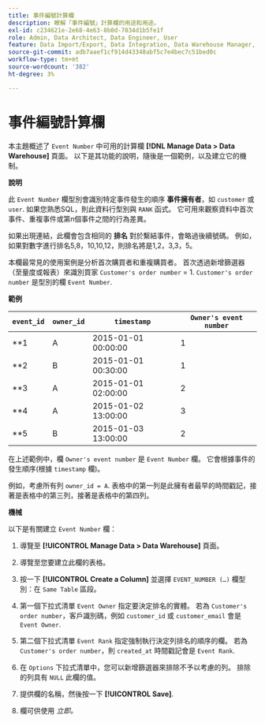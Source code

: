 ```yaml
---
title: 事件編號計算欄
description: 瞭解「事件編號」計算欄的用途和用途。
exl-id: c234621e-2e68-4e63-8b0d-7034d1b5fe1f
role: Admin, Data Architect, Data Engineer, User
feature: Data Import/Export, Data Integration, Data Warehouse Manager, Commerce Tables
source-git-commit: adb7aaef1cf914d43348abf5c7e4bec7c51bed0c
workflow-type: tm+mt
source-wordcount: '382'
ht-degree: 3%

---
```


# 事件編號計算欄

本主題概述了 `Event Number` 中可用的計算欄 **[!DNL Manage Data > Data Warehouse]** 頁面。 以下是其功能的說明，隨後是一個範例，以及建立它的機制。

**說明**

此 `Event Number` 欄型別會識別特定事件發生的順序 **事件擁有者**，如 `customer` 或 `user`. 如果您熟悉SQL，則此資料行型別與 `RANK` 函式。 它可用來觀察資料中首次事件、重複事件或第n個事件之間的行為差異。

如果出現連結，此欄會包含相同的 **排名** 對於繫結事件，會略過後續號碼。 例如，如果對數字進行排名5,8，10,10,12，則排名將是1,2，3,3，5。

本欄最常見的使用案例是分析首次購買者和重複購買者。 首次透過新增篩選器（至量度或報表）來識別買家 `Customer's order number` = 1. `Customer's order number` 是型別的欄 `Event Number`.

**範例**

| **`event_id`** | **`owner_id`** | **`timestamp`** | **`Owner's event number`** |
|--- |--- |--- |--- |
| **1 | A | 2015-01-01 00:00:00 | 1 |
| **2 | B | 2015-01-01 00:30:00 | 1 |
| **3 | A | 2015-01-01 02:00:00 | 2 |
| **4 | A | 2015-01-02 13:00:00 | 3 |
| **5 | B | 2015-01-03 13:00:00 | 2 |

在上述範例中，欄 `Owner's event number` 是 `Event Number` 欄。 它會根據事件的發生順序(根據 `timestamp` 欄)。

例如，考慮所有列 `owner_id = A`. 表格中的第一列是此擁有者最早的時間戳記，接著是表格中的第三列，接著是表格中的第四列。

**機械**

以下是有關建立 `Event Number` 欄：

1. 導覽至 **[!UICONTROL Manage Data > Data Warehouse]** 頁面。

1. 導覽至您要建立此欄的表格。

1. 按一下 **[!UICONTROL Create a Column]** 並選擇 `EVENT_NUMBER (…)` 欄型別：在 `Same Table` 區段。

1. 第一個下拉式清單 `Event Owner` 指定要決定排名的實體。 若為 `Customer's order number`，客戶識別碼，例如 `customer_id` 或 `customer_email` 會是 `Event Owner`.

1. 第二個下拉式清單 `Event Rank` 指定強制執行決定列排名的順序的欄。 若為 `Customer's order number`，則 `created_at` 時間戳記會是 `Event Rank`.

1. 在 `Options` 下拉式清單中，您可以新增篩選器來排除不予以考慮的列。 排除的列具有 `NULL` 此欄的值。

1. 提供欄的名稱，然後按一下 **[!UICONTROL Save]**.

1. 欄可供使用 _立即。_
